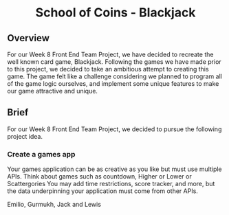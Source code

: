 <h1 align="center">
  School of Coins - Blackjack
</h1>

## Overview ##

For our Week 8 Front End Team Project, we have decided to recreate the well known card game, Blackjack.
Following the games we have made prior to this project, we decided to take an ambitious attempt to creating this game. The game felt like a challenge considering we planned to program all of the game logic ourselves, and implement some unique features to make our game attractive and unique.

## Brief ##
For our Week 8 Front End Team Project, we decided to pursue the following project idea.

### Create a games app ###
Your games application can be as creative as you like but must use multiple APIs. Think about games such as countdown, Higher or Lower or Scattergories You may add time restrictions, score tracker, and more, but the data underpinning your application must come from other APIs.

Emilio, Gurmukh, Jack and Lewis
